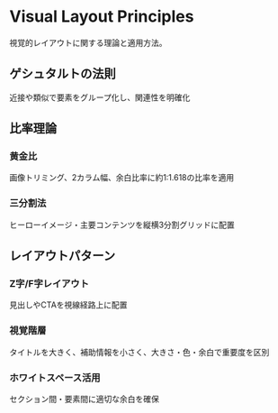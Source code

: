 # Visual Layout Principles

視覚的レイアウトに関する理論と適用方法。

## ゲシュタルトの法則
近接や類似で要素をグループ化し、関連性を明確化

## 比率理論

### 黄金比
画像トリミング、2カラム幅、余白比率に約1:1.618の比率を適用

### 三分割法
ヒーローイメージ・主要コンテンツを縦横3分割グリッドに配置

## レイアウトパターン

### Z字/F字レイアウト
見出しやCTAを視線経路上に配置

### 視覚階層
タイトルを大きく、補助情報を小さく、大きさ・色・余白で重要度を区別

### ホワイトスペース活用
セクション間・要素間に適切な余白を確保